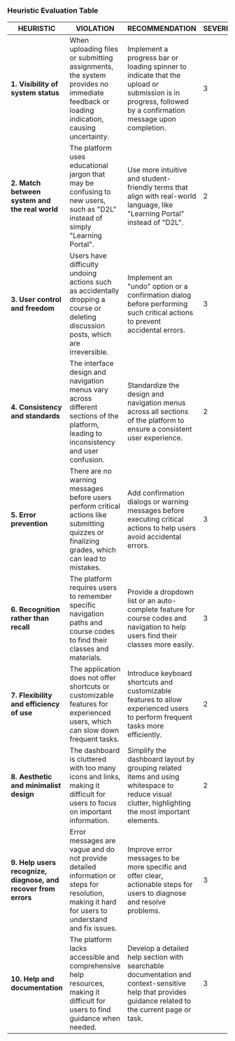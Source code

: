 ### Heuristic Evaluation Table

| HEURISTIC | VIOLATION | RECOMMENDATION | SEVERITY |
|-----------|-----------|----------------|----------|
| **1. Visibility of system status** | When uploading files or submitting assignments, the system provides no immediate feedback or loading indication, causing uncertainty. | Implement a progress bar or loading spinner to indicate that the upload or submission is in progress, followed by a confirmation message upon completion. | 3 |
| **2. Match between system and the real world** | The platform uses educational jargon that may be confusing to new users, such as "D2L" instead of simply "Learning Portal". | Use more intuitive and student-friendly terms that align with real-world language, like "Learning Portal" instead of "D2L". | 2 |
| **3. User control and freedom** | Users have difficulty undoing actions such as accidentally dropping a course or deleting discussion posts, which are irreversible. | Implement an "undo" option or a confirmation dialog before performing such critical actions to prevent accidental errors. | 3 |
| **4. Consistency and standards** | The interface design and navigation menus vary across different sections of the platform, leading to inconsistency and user confusion. | Standardize the design and navigation menus across all sections of the platform to ensure a consistent user experience. | 2 |
| **5. Error prevention** | There are no warning messages before users perform critical actions like submitting quizzes or finalizing grades, which can lead to mistakes. | Add confirmation dialogs or warning messages before executing critical actions to help users avoid accidental errors. | 3 |
| **6. Recognition rather than recall** | The platform requires users to remember specific navigation paths and course codes to find their classes and materials. | Provide a dropdown list or an auto-complete feature for course codes and navigation to help users find their classes more easily. | 3 |
| **7. Flexibility and efficiency of use** | The application does not offer shortcuts or customizable features for experienced users, which can slow down frequent tasks. | Introduce keyboard shortcuts and customizable features to allow experienced users to perform frequent tasks more efficiently. | 2 |
| **8. Aesthetic and minimalist design** | The dashboard is cluttered with too many icons and links, making it difficult for users to focus on important information. | Simplify the dashboard layout by grouping related items and using whitespace to reduce visual clutter, highlighting the most important elements. | 2 |
| **9. Help users recognize, diagnose, and recover from errors** | Error messages are vague and do not provide detailed information or steps for resolution, making it hard for users to understand and fix issues. | Improve error messages to be more specific and offer clear, actionable steps for users to diagnose and resolve problems. | 3 |
| **10. Help and documentation** | The platform lacks accessible and comprehensive help resources, making it difficult for users to find guidance when needed. | Develop a detailed help section with searchable documentation and context-sensitive help that provides guidance related to the current page or task. | 3 |
